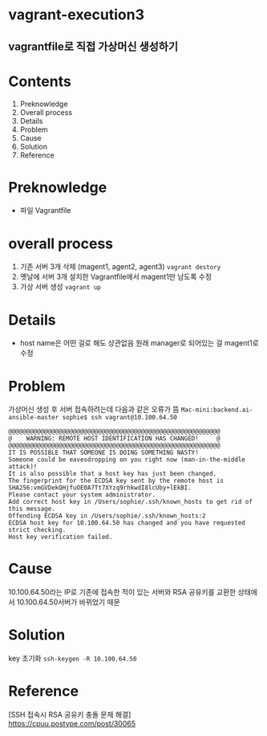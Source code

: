 vagrant-execution3
=========

vagrantfile로 직접 가상머신 생성하기
---------

# Contents  
1. Preknowledge
2. Overall process
3. Details
4. Problem
5. Cause
6. Solution
7. Reference


# Preknowledge  
* 파일
Vagrantfile

# overall process
1. 기존 서버 3개 삭제 (magent1, agent2, agent3)
`vagrant destory`
2. 옛날에 서버 3개 설치한 Vagrantfile에서 magent1만 남도록 수정
3. 가상 서버 생성
`vagrant up`


# Details  
* host name은 어떤 걸로 해도 상관없음
    원래 manager로 되어있는 걸 magent1로 수정

# Problem
가상머신 생성 후 서버 접속하려는데 다음과 같은 오류가 뜸
`Mac-mini:backend.ai-ansible-master sophie$ ssh vagrant@10.100.64.50`
```
@@@@@@@@@@@@@@@@@@@@@@@@@@@@@@@@@@@@@@@@@@@@@@@@@@@@@@@@@@@
@    WARNING: REMOTE HOST IDENTIFICATION HAS CHANGED!     @
@@@@@@@@@@@@@@@@@@@@@@@@@@@@@@@@@@@@@@@@@@@@@@@@@@@@@@@@@@@
IT IS POSSIBLE THAT SOMEONE IS DOING SOMETHING NASTY!
Someone could be eavesdropping on you right now (man-in-the-middle attack)!
It is also possible that a host key has just been changed.
The fingerprint for the ECDSA key sent by the remote host is
SHA256:vmGVDekQHjfuOE0A7Tt7XYzq9rhkwdI8lcUby+lEkBI.
Please contact your system administrator.
Add correct host key in /Users/sophie/.ssh/known_hosts to get rid of this message.
Offending ECDSA key in /Users/sophie/.ssh/known_hosts:2
ECDSA host key for 10.100.64.50 has changed and you have requested strict checking.
Host key verification failed.
```

# Cause
10.100.64.50라는 IP로 기존에 접속한 적이 있는 서버와 RSA 공유키를 교환한 상태에서 10.100.64.50서버가 바뀌었기 때문

# Solution
key 초기화
`ssh-keygen -R 10.100.64.50`

# Reference
[SSH 접속시 RSA 공유키 충돌 문제 해결]  
https://cpuu.postype.com/post/30065